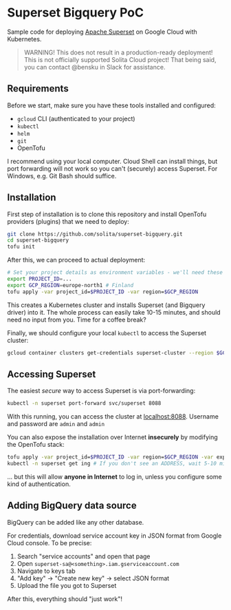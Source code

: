 # Superset Bigquery PoC
Sample code for deploying [Apache Superset](https://superset.apache.org/)
on Google Cloud with Kubernetes.

> WARNING! This does not result in a production-ready deployment!
> This is not officially supported Solita Cloud project!
That being said, you can contact @bensku in Slack for assistance.

## Requirements
Before we start, make sure you have these tools installed and configured:
* `gcloud` CLI (authenticated to your project)
* `kubectl`
* `helm`
* `git`
* OpenTofu

I recommend using your local computer. Cloud Shell can install things, but
port forwarding will not work so you can't (securely) access Superset.
For Windows, e.g. Git Bash should suffice.

## Installation
First step of installation is to clone this repository and install OpenTofu
providers (plugins) that we need to deploy:

```sh
git clone https://github.com/solita/superset-bigquery.git
cd superset-bigquery
tofu init
```

After this, we can proceed to actual deployment:
```sh
# Set your project details as environment variables - we'll need these later
export PROJECT_ID=...
export GCP_REGION=europe-north1 # Finland
tofu apply -var project_id=$PROJECT_ID -var region=$GCP_REGION
```

This creates a Kubernetes cluster and installs Superset (and Bigquery driver)
into it. The whole process can easily take 10-15 minutes, and should need no
input from you. Time for a coffee break?

Finally, we should configure your local `kubectl` to access the Superset cluster:
```sh
gcloud container clusters get-credentials superset-cluster --region $GCP_REGION --project $GCP_PROJECT
```

## Accessing Superset
The easiest *secure* way to access Superset is via port-forwarding:
```sh
kubectl -n superset port-forward svc/superset 8088
```

With this running, you can access the cluster at
[localhost:8088](http://localhost:8088). Username and password are `admin` and `admin`

You can also expose the installation over Internet **insecurely** by modifying
the OpenTofu stack:
```sh
tofu apply -var project_id=$PROJECT_ID -var region=$GCP_REGION -var expose=true
kubectl -n superset get ing # If you don't see an ADDRESS, wait 5-10 minutes and check again
```

... but this will allow **anyone in Internet** to log in, unless you configure
some kind of authentication.

## Adding BigQuery data source
BigQuery can be added like any other database.

For credentials, download service account key in JSON format from Google
Cloud console. To be precise:

1. Search "service accounts" and open that page
2. Open `superset-sa@<something>.iam.gserviceaccount.com`
3. Navigate to keys tab
4. "Add key" -> "Create new key" -> select JSON format
5. Upload the file you got to Superset

After this, everything should "just work"!